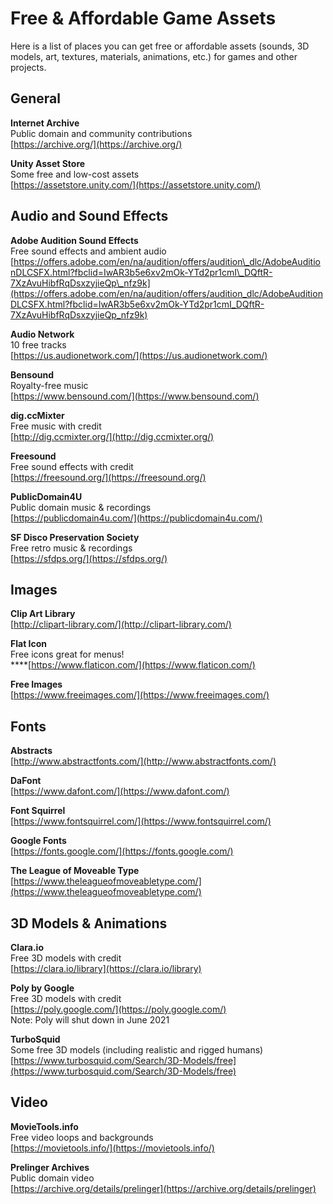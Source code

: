 # Free & Affordable Game Assets

Here is a list of places you can get free or affordable assets \(sounds, 3D models, art, textures, materials, animations, etc.\) for games and other projects.

## General

**Internet Archive**  
Public domain and community contributions  
[https://archive.org/](https://archive.org/)

**Unity Asset Store**  
Some free and low-cost assets  
[https://assetstore.unity.com/](https://assetstore.unity.com/)

## Audio and Sound Effects

**Adobe Audition Sound Effects**  
Free sound effects and ambient audio  
[https://offers.adobe.com/en/na/audition/offers/audition\_dlc/AdobeAuditionDLCSFX.html?fbclid=IwAR3b5e6xv2mOk-YTd2pr1cmI\_DQftR-7XzAvuHibfRqDsxzyjieQp\_nfz9k](https://offers.adobe.com/en/na/audition/offers/audition_dlc/AdobeAuditionDLCSFX.html?fbclid=IwAR3b5e6xv2mOk-YTd2pr1cmI_DQftR-7XzAvuHibfRqDsxzyjieQp_nfz9k)

**Audio Network**  
10 free tracks  
[https://us.audionetwork.com/](https://us.audionetwork.com/)

**Bensound**  
Royalty-free music  
[https://www.bensound.com/](https://www.bensound.com/)

**dig.ccMixter**  
Free music with credit  
[http://dig.ccmixter.org/](http://dig.ccmixter.org/)

**Freesound**  
Free sound effects with credit  
[https://freesound.org/](https://freesound.org/) 

**PublicDomain4U**  
Public domain music & recordings  
[https://publicdomain4u.com/](https://publicdomain4u.com/)

**SF Disco Preservation Society**  
Free retro music & recordings  
[https://sfdps.org/](https://sfdps.org/)

## **Images**

**Clip Art Library**  
[http://clipart-library.com/](http://clipart-library.com/)

**Flat Icon**  
Free icons great for menus!  
****[https://www.flaticon.com/](https://www.flaticon.com/)

**Free Images**  
[https://www.freeimages.com/](https://www.freeimages.com/)

## Fonts

**Abstracts**  
[http://www.abstractfonts.com/](http://www.abstractfonts.com/)

**DaFont**  
[https://www.dafont.com/](https://www.dafont.com/)

**Font Squirrel**  
[https://www.fontsquirrel.com/](https://www.fontsquirrel.com/)

**Google Fonts**  
[https://fonts.google.com/](https://fonts.google.com/)

**The League of Moveable Type**  
[https://www.theleagueofmoveabletype.com/](https://www.theleagueofmoveabletype.com/)

## 3D Models & Animations

**Clara.io**  
Free 3D models with credit  
[https://clara.io/library](https://clara.io/library)

**Poly by Google**  
Free 3D models with credit  
[https://poly.google.com/](https://poly.google.com/)  
Note: Poly will shut down in June 2021

**TurboSquid**  
Some free 3D models \(including realistic and rigged humans\)  
[https://www.turbosquid.com/Search/3D-Models/free](https://www.turbosquid.com/Search/3D-Models/free)

## Video

**MovieTools.info**  
Free video loops and backgrounds  
[https://movietools.info/](https://movietools.info/)

**Prelinger Archives**  
Public domain video  
[https://archive.org/details/prelinger](https://archive.org/details/prelinger)



